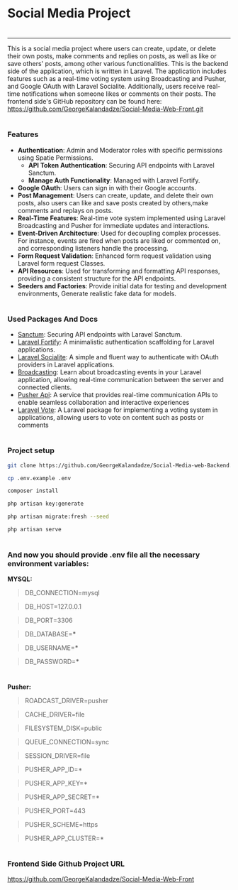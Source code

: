 <div style="display:flex; align-items: center">
  <h1 style="position:relative; top: -6px" >Social Media Project</h1>
</div>

---

This is a social media project where users can create, update, or delete their own posts, make comments and replies on posts, as well as like or save others' posts, among other various functionalities. This is the backend side of the application, which is written in Laravel. The application includes features such as a real-time voting system using Broadcasting and Pusher, and Google OAuth with Laravel Socialite. Additionally, users receive real-time notifications when someone likes or comments on their posts. The frontend side's GitHub repository can be found here: https://github.com/GeorgeKalandadze/Social-Media-Web-Front.git

#

### Features

- **Authentication**: Admin and Moderator roles with specific permissions using Spatie Permissions.
  - **API Token Authentication**: Securing API endpoints with Laravel Sanctum.
  - **Manage Auth Functionality**: Managed with Laravel Fortify.
- **Google OAuth**: Users can sign in with their Google accounts.
- **Post Management**: Users can create, update, and delete their own posts, also users can like and save posts created by others,make comments and replays on posts.
- **Real-Time Features**: Real-time vote system implemented using Laravel Broadcasting and Pusher for immediate updates and interactions.
- **Event-Driven Architecture**: Used for decoupling complex processes. For instance, events are fired when posts are liked or commented on, and corresponding listeners handle the processing.
- **Form Request Validation**: Enhanced form request validation using Laravel form request Classes.
- **API Resources**: Used for transforming and formatting API responses, providing a consistent structure for the API endpoints.
- **Seeders and Factories**:  Provide initial data for testing and development environments, Generate realistic fake data for models.

  
#

### Used Packages And Docs
- [Sanctum](https://laravel.com/docs/11.x/sanctum): Securing API endpoints with Laravel Sanctum.
- [Laravel Fortify](https://laravel.com/docs/11.x/fortify): A minimalistic authentication scaffolding for Laravel applications.
- [Laravel Socialite](https://laravel.com/docs/11.x/socialite): A simple and fluent way to authenticate with OAuth providers in Laravel applications.
- [Broadcasting](https://laravel.com/docs/11.x/broadcasting):  Learn about broadcasting events in your Laravel application, allowing real-time communication between the server and connected clients.
- [Pusher Api](https://pusher.com/): A service that provides real-time communication APIs to enable seamless collaboration and interactive experiences
- [Laravel Vote](https://packagist.org/packages/overtrue/laravel-vote): A Laravel package for implementing a voting system in applications, allowing users to vote on content such as posts or comments
#

### Project setup
```bash
git clone https://github.com/GeorgeKalandadze/Social-Media-web-Backend.git
```
```bash
cp .env.example .env
```
```bash
composer install
```
```bash
php artisan key:generate
```
```bash
php artisan migrate:fresh --seed
```
```bash
php artisan serve
```

#

### And now you should provide **.env** file all the necessary environment variables:

**MYSQL:**

> DB_CONNECTION=mysql

> DB_HOST=127.0.0.1

> DB_PORT=3306

> DB_DATABASE=**\***

> DB_USERNAME=**\***

> DB_PASSWORD=**\***

#

**Pusher:**

> ROADCAST_DRIVER=pusher

> CACHE_DRIVER=file

> FILESYSTEM_DISK=public

> QUEUE_CONNECTION=sync

> SESSION_DRIVER=file

> PUSHER_APP_ID=*

> PUSHER_APP_KEY=*

> PUSHER_APP_SECRET=*

> PUSHER_PORT=443

> PUSHER_SCHEME=https

> PUSHER_APP_CLUSTER=*

#
### Frontend Side Github Project URL
https://github.com/GeorgeKalandadze/Social-Media-Web-Front
